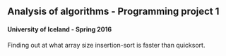 ## Analysis of algorithms - Programming project 1
#### University of Iceland - Spring 2016

Finding out at what array size insertion-sort is faster than quicksort.
